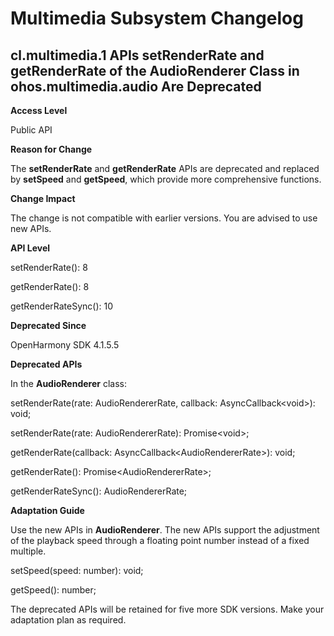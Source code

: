 # Multimedia Subsystem Changelog

## cl.multimedia.1 APIs setRenderRate and getRenderRate of the AudioRenderer Class in ohos.multimedia.audio Are Deprecated

**Access Level**

Public API

**Reason for Change**

The **setRenderRate** and **getRenderRate** APIs are deprecated and replaced by **setSpeed** and **getSpeed**, which provide more comprehensive functions.

**Change Impact**

The change is not compatible with earlier versions. You are advised to use new APIs.

**API Level**

setRenderRate(): 8

getRenderRate(): 8

getRenderRateSync(): 10

**Deprecated Since**

OpenHarmony SDK 4.1.5.5

**Deprecated APIs**

In the **AudioRenderer** class:

setRenderRate(rate: AudioRendererRate, callback: AsyncCallback\<void>): void;

setRenderRate(rate: AudioRendererRate): Promise\<void>;

getRenderRate(callback: AsyncCallback\<AudioRendererRate>): void;

getRenderRate(): Promise\<AudioRendererRate>;

getRenderRateSync(): AudioRendererRate;

**Adaptation Guide**

Use the new APIs in **AudioRenderer**. The new APIs support the adjustment of the playback speed through a floating point number instead of a fixed multiple.

setSpeed(speed: number): void;

getSpeed(): number;

The deprecated APIs will be retained for five more SDK versions. Make your adaptation plan as required.
